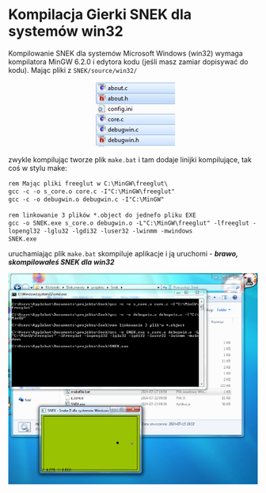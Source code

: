 # Kompilacja Gierki SNEK dla systemów win32 
Kompilowanie SNEK dla systemów Microsoft Windows (win32) wymaga kompilatora MinGW 6.2.0 i edytora kodu (jeśli masz zamiar dopisywać do kodu). Mając pliki z `SNEK/source/win32/`
<div align="center">
  <img src="image/win32-files.png">
</div>

zwykle kompilując tworze plik `make.bat` i tam dodaje linijki kompilujące, tak coś w stylu make:
```batch
rem Mając pliki freeglut w C:\MinGW\freeglut\
gcc -c -o s_core.o core.c -I"C:\MinGW\freeglut"
gcc -c -o debugwin.o debugwin.c -I"C:\MinGW"

rem linkowanie 3 plików *.object do jednefo pliku EXE
gcc -o SNEK.exe s_core.o debugwin.o -L"C:\MinGW\freeglut" -lfreeglut -lopengl32 -lglu32 -lgdi32 -luser32 -lwinmm -mwindows
SNEK.exe
```

uruchamiając plik `make.bat` skompiluje aplikacje i ją uruchomi - ***brawo, skompilowałeś SNEK dla win32***

<img src="image/success-win32.png">



